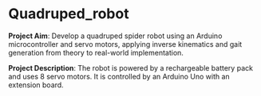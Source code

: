 # Quadruped_robot


**Project Aim**: Develop a quadruped spider robot using an Arduino microcontroller and servo motors, applying inverse kinematics and gait generation from theory to real-world implementation.

**Project Description**: The robot is powered by a rechargeable battery pack and uses 8 servo motors. It is controlled by an Arduino Uno with an extension board.
